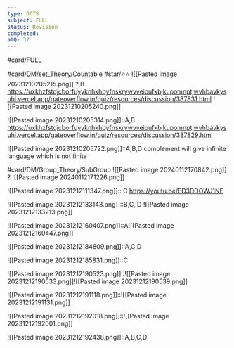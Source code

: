 ```yaml
---
type: GOTS
subject: FULL
status: Revision
completed: 
atQ: 37
---
```

#card/FULL 


#card/DM/set_Theory/Countable
#star/⭐⭐ 
![[Pasted image 20231210205215.png]]
?
B https://uxkhzfstdjcborfuyyknhkhbyfnskrywvveioufkbjkupomnptjwvhbavkysuhi.vercel.app/gateoverflow.in/quiz/resources/discussion/387831.html ![[Pasted image 20231210205240.png]]



![[Pasted image 20231210205314.png]]::A,B https://uxkhzfstdjcborfuyyknhkhbyfnskrywvveioufkbjkupomnptjwvhbavkysuhi.vercel.app/gateoverflow.in/quiz/resources/discussion/387829.html

![[Pasted image 20231210205722.png]]::A,B,D complement will give infinite language which is not finite

#card/DM/Group_Theory/SubGroup
![[Pasted image 20240112170842.png]]
?
![[Pasted image 20240112171226.png]]



![[Pasted image 20231212111347.png]]:: C https://youtu.be/ED3DDOWJ1NE

![[Pasted image 20231212133143.png]]::B,C, D ![[Pasted image 20231212133213.png]]



![[Pasted image 20231212160407.png]]::A![[Pasted image 20231212160447.png]]

![[Pasted image 20231212184809.png]]::A,C,D

![[Pasted image 20231212185831.png]]::C

![[Pasted image 20231212190523.png]]::![[Pasted image 20231212190533.png]]![[Pasted image 20231212190539.png]]

![[Pasted image 20231212191118.png]]::![[Pasted image 20231212191131.png]]

![[Pasted image 20231212192018.png]]::![[Pasted image 20231212192001.png]]

![[Pasted image 20231212192438.png]]::A,B,C,D

